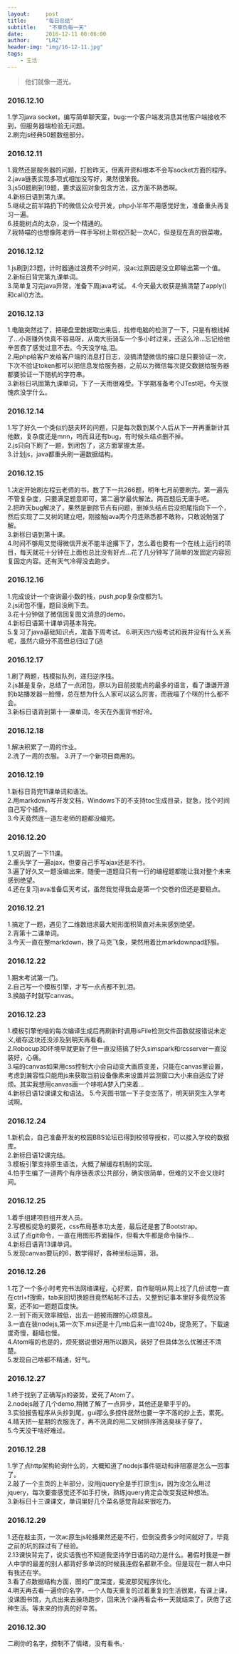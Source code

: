 ```yaml
---
layout:     post
title:      "每日总结"
subtitle:    "不辜负每一天"
date:       2016-12-11 00:06:00
author:     "LRZ"
header-img: "img/16-12-11.jpg"
tags:
    - 生活
---
```


>他们就像一道光。

### 2016.12.10

1.学习java socket，编写简单聊天室，bug:一个客户端发消息其他客户端接收不到，但服务器端检验无问题。  
2.刷完js经典50题数组部分。

### 2016.12.11
1.竟然还是服务器的问题，打脸昨天，但离开资料根本不会写socket方面的程序。  
2.java链表实现多项式相加没写好，果然很笨我。  
3.js50题刷到19题，要求返回对象包含方法，这方面不熟悉啊。  
4.新标日语到第九课。  
5.继续之前半路扔下的微信公众号开发，php小半年不用感觉好生，准备重头再复习一遍。  
6.技能树点的太杂，没一个精通的。  
7.我特喵的也想像陈老师一样手写树上带权匹配一次AC，但是现在真的很菜嗷。  

### 2016.12.12  
1.js刷到23题，计时器通过浪费不少时间，没ac过原因是没立即输出第一个值。  
2.新标日背完第九课单词。  
3.简单复习完java异常，准备下周java考试。
4.今天最大收获是搞清楚了apply()和call()方法。    

### 2016.12.13  
1.电脑突然挂了，把硬盘里数据取出来后，找修电脑的检测了一下，只是有根线掉了...小哥赚外快真不容易呀，从南大街骑车一个多小时过来，还这么冷...忘记给他辛苦费了感觉过意不去。今天没学啥,泪。  
2.用php给客户发给客户端的消息打日志，没搞清楚微信的接口是只要验证一次，下次不验证token都可以把信息发给服务器，之前以为微信每次提交数据给服务器都要验证一下随机的字符串。  
3.新标日巩固第九课单词，下了一天雨很难受。下学期准备考个JTest吧，今天很愧疚没学什么。  

### 2016.12.14
1.写了好久一个类似约瑟夫环的问题，只是每次数到某个人后从下一开再重新计其他数，复杂度还是m*n*n，呜而且还有bug，有时候头结点删不掉。  
2.js只向下刷了一题，到闭包了，这方面掌握太差。  
3.计划js，java都重头刷一遍数据结构。  

### 2016.12.15  
1.决定开始刷左程云老师的书，数了下一共266题，明年七月前要刷完。第一遍先不管复杂度，只要满足题意即可，第二遍学最优解法。两百题后无庸手吧。  
2.把昨天bug解决了，果然是删除节点有问题，删掉头结点后没把尾指向下一个，然后实现了二叉树的建立吧，刚接触java两个月连熟悉都不敢称，只敢说勉强了解。  
3.新标日语到第十课。  
4.时间不够用又觉得微信开发不能半途撂下了，怎么着也要有一个在线上运行的项目，每天就花十分钟在上面也总比没有好点...花了几分钟写了简单的发固定内容回复固定内容。还有天气冷得没去跑步。  

### 2016.12.16  
1.完成设计一个查询最小数的栈，push,pop复杂度都为1。  
2.js闭包不懂，题目没刷下去。   
3.花十分钟做了微信回复图文消息的demo。  
4.新标日语第十课单词基本背完。  
5.复习了java基础知识点，准备下周考试。
6.明天四六级考试和我并没有什么关系呢，虽然六级分不高但总归过了(逃  

### 2016.12.17  
1.刷了两题，栈模拟队列，递归逆序栈。  
2.js甚是复杂，总结了一点闭包，原以为目前技能点的最多的语言，看了谦谦开源的b站播发器一脸懵，总在想为什么人家可以这么厉害，而我喵了个咪的什么都不会。  
3.新标日语背到第十一课单词，冬天在外面背书好冷。   

### 2016.12.18  
1.解决积累了一周的作业。  
2.洗了一周的衣服。
3.开了一个新项目商用的。

### 2016.12.19
1.新标日背完11课单词和语法。  
2.用markdown写开发文档，Windows下的不支持toc生成目录，捉急，找个时间自己写个插件。  
3.今天竟然连一道左老师的题都没编完。

### 2016.12.20  
1.又巩固了一下11课。   
2.重头学了一遍ajax，但要自己手写ajax还是不行。  
3.遍了好久又一题没编出来，随便一道题目只有一行的编程题都能让我对整个未来感到绝望。  
4.还在复习java准备后天考试，虽然我觉得我会是第一个交卷的但还是要稳点。  

###  2016.12.21  
1.搞定了一题，遇见了二维数组求最大矩形面积简直对未来感到绝望。  
2.背第十二课单词。  
3.今天一直在整markdown，换了马克飞象，果然用着比markdownpad舒服。   

### 2016.12.22  
1.期末考试第一门。  
2.自己写一个模板引擎，才写一点点都不到,泪。  
3.换脑子时就写canvas。      

### 2016.12.23
1.模板引擎他喵的每次编译生成后再刷新时调用isFile检测文件函数就报错说未定义,缓存这块还没涉及到明天再看看。  
2.Robocup3D环境早就更新了但一直没搭搞了好久simspark和rcsserver一直没装好，心痛。  
3.喵的canvas如果用css控制大小会自动变大画质变差，只能在canvas里设置，考虑到兼容性只能用js来获取当前设备像素来设置并监测窗口大小来自适应了好烦。其实我想用canvas画一个哆啦A梦入门来着...    
4.新标日语12课课文和语法。
5.今天图书馆一下子变空荡了，明天研究生入学考试啊。  

### 2016.12.24  
1.新机会，自己准备开发的校园BBS论坛已得到校领导授权，可以接入学校的数据库。  
2.新标日语12课完结。  
3.模板引擎支持原生语法，大概了解缓存机制的实现。  
4.怕手生编了一道两个有序链表求公共部分，确实很简单，但难的又不会又烧时间。   

### 2016.12.25  
1.着手组建项目组开发人员。  
2.写模板捉急的要死，css布局基本功太差，最后还是套了Bootstrap。  
3.试了点git命令，一直在用图形界面操作，但看大牛都是命令操作...  
4.新标日语背13课单词。  
5.发现canvas要玩的6，数学得好，各种坐标运算，泪。     

### 2016.12.26
1.花了一个多小时考完书法网络课程，心好累，自作聪明从网上找了几份试卷一直在ctrl+f搜索，tab来回切换题目竟然粘帖不过去，又整到记事本里好多竟然没答案，还不如一题题百度快。  
2.一到下雨天效率贼低，出去一趟被雨蹭的心烦意乱。  
3.一直在装nodejs,第一次下.msi还是十几mb后来一直1024b，捉急死了。下载速度奇慢，翻墙也慢。   
4.Atom喵的也是的，烦死据说很好用所以跟风，装好了但具体怎么优雅还不清楚。  
5.发现自己啥都不精通，好气。  

### 2016.12.27  
1.终于找到了正确写js的姿势，爱死了Atom了。  
2.nodejs敲了几个demo,稍微了解了一点异步，其他还是晕乎乎的。  
3.实验报告程序从头抄到尾，gui那么多控件居然也要一字不落的抄上去，累死。  
4.晴天把一星期的衣服洗了，再不洗真的用二叉树排序筛选臭袜子穿了。  
5.今天没干啥好难过。

### 2016.12.28  
1.学了点http架构轮询什么的，大概知道了nodejs事件驱动和非阻塞是怎么一回事了。  
2.敲了一个主页的上半部分，没用jquery全是手打原生js，因为没怎么用过jquery，每次要查感觉还不如手打快，熟练jquery肯定会改变我这种想法。  
3.新标日十三课课文，单词里好几个菜名感觉背起来很吃力。   

### 2016.12.29  
1.还在敲主页，一次ac原生js轮播果然还是不行，但倒没费多少时间就好了，毕竟之前的坑的踩过有了经验。  
2.13课快背完了，说实话我也不知道我坚持学日语的动力是什么。暑假时我是一群人中学的最差的别人都背好多单词的时候我连假名都默不全。但是现在一群人中只有我还在学。  
3.看了点数据结构方面，图的广度深度，斐波那契程序优化。  
4.明天再去看一遍你的名字，一个人每天重复的过着重复的生活很累，有课上课，没课图书馆，九点出来去操场跑步，回来洗个澡再看会书一天就结束了，厌倦了这种生活。等未来的你真的好辛苦。

### 2016.12.30  
二刷你的名字，控制不了情绪，没有看书。·
